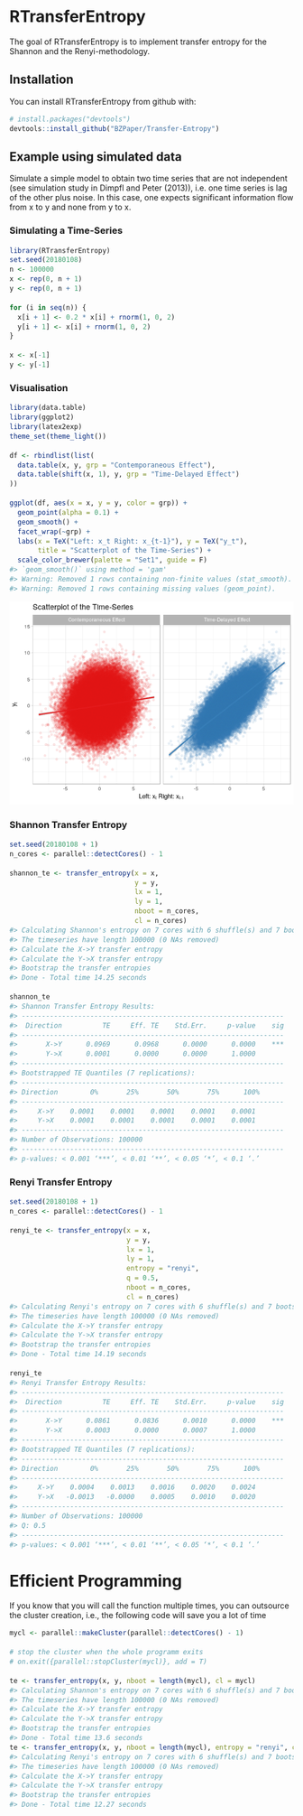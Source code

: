 
<!-- README.md is generated from README.Rmd. Please edit that file -->
RTransferEntropy
================

The goal of RTransferEntropy is to implement transfer entropy for the Shannon and the Renyi-methodology.

Installation
------------

You can install RTransferEntropy from github with:

``` r
# install.packages("devtools")
devtools::install_github("BZPaper/Transfer-Entropy")
```

Example using simulated data
----------------------------

Simulate a simple model to obtain two time series that are not independent (see simulation study in Dimpfl and Peter (2013)), i.e. one time series is lag of the other plus noise. In this case, one expects significant information flow from x to y and none from y to x.

### Simulating a Time-Series

``` r
library(RTransferEntropy)
set.seed(20180108)
n <- 100000
x <- rep(0, n + 1)
y <- rep(0, n + 1)

for (i in seq(n)) {
  x[i + 1] <- 0.2 * x[i] + rnorm(1, 0, 2)
  y[i + 1] <- x[i] + rnorm(1, 0, 2)
}

x <- x[-1]
y <- y[-1]
```

### Visualisation

``` r
library(data.table)
library(ggplot2)
library(latex2exp)
theme_set(theme_light())

df <- rbindlist(list(
  data.table(x, y, grp = "Contemporaneous Effect"),
  data.table(shift(x, 1), y, grp = "Time-Delayed Effect")
))

ggplot(df, aes(x = x, y = y, color = grp)) + 
  geom_point(alpha = 0.1) +
  geom_smooth() +
  facet_wrap(~grp) +
  labs(x = TeX("Left: x_t Right: x_{t-1}"), y = TeX("y_t"), 
       title = "Scatterplot of the Time-Series") +
  scale_color_brewer(palette = "Set1", guide = F)
#> `geom_smooth()` using method = 'gam'
#> Warning: Removed 1 rows containing non-finite values (stat_smooth).
#> Warning: Removed 1 rows containing missing values (geom_point).
```

![](README-contemp_plot-1.png)

### Shannon Transfer Entropy

``` r
set.seed(20180108 + 1)
n_cores <- parallel::detectCores() - 1

shannon_te <- transfer_entropy(x = x,
                               y = y,
                               lx = 1,
                               ly = 1,
                               nboot = n_cores,
                               cl = n_cores)
#> Calculating Shannon's entropy on 7 cores with 6 shuffle(s) and 7 bootstrap(s)
#> The timeseries have length 100000 (0 NAs removed)
#> Calculate the X->Y transfer entropy
#> Calculate the Y->X transfer entropy
#> Bootstrap the transfer entropies
#> Done - Total time 14.25 seconds

shannon_te
#> Shannon Transfer Entropy Results:
#> -----------------------------------------------------------------
#>  Direction          TE     Eff. TE    Std.Err.     p-value    sig
#> -----------------------------------------------------------------
#>       X->Y      0.0969      0.0968      0.0000      0.0000    ***
#>       Y->X      0.0001      0.0000      0.0000      1.0000       
#> -----------------------------------------------------------------
#> Bootstrapped TE Quantiles (7 replications):
#> -----------------------------------------------------------------
#> Direction        0%       25%       50%       75%      100%
#> -----------------------------------------------------------------
#>     X->Y    0.0001    0.0001    0.0001    0.0001    0.0001
#>     Y->X    0.0001    0.0001    0.0001    0.0001    0.0001
#> -----------------------------------------------------------------
#> Number of Observations: 100000
#> -----------------------------------------------------------------
#> p-values: < 0.001 ‘***’, < 0.01 ‘**’, < 0.05 ‘*’, < 0.1 ‘.’
```

### Renyi Transfer Entropy

``` r
set.seed(20180108 + 1)
n_cores <- parallel::detectCores() - 1

renyi_te <- transfer_entropy(x = x,
                             y = y,
                             lx = 1,
                             ly = 1,
                             entropy = "renyi",
                             q = 0.5,
                             nboot = n_cores,
                             cl = n_cores)
#> Calculating Renyi's entropy on 7 cores with 6 shuffle(s) and 7 bootstrap(s)
#> The timeseries have length 100000 (0 NAs removed)
#> Calculate the X->Y transfer entropy
#> Calculate the Y->X transfer entropy
#> Bootstrap the transfer entropies
#> Done - Total time 14.19 seconds

renyi_te
#> Renyi Transfer Entropy Results:
#> -----------------------------------------------------------------
#>  Direction          TE     Eff. TE    Std.Err.     p-value    sig
#> -----------------------------------------------------------------
#>       X->Y      0.0861      0.0836      0.0010      0.0000    ***
#>       Y->X      0.0003      0.0000      0.0007      1.0000       
#> -----------------------------------------------------------------
#> Bootstrapped TE Quantiles (7 replications):
#> -----------------------------------------------------------------
#> Direction        0%       25%       50%       75%      100%
#> -----------------------------------------------------------------
#>     X->Y    0.0004    0.0013    0.0016    0.0020    0.0024
#>     Y->X   -0.0013   -0.0000    0.0005    0.0010    0.0020
#> -----------------------------------------------------------------
#> Number of Observations: 100000
#> Q: 0.5
#> -----------------------------------------------------------------
#> p-values: < 0.001 ‘***’, < 0.01 ‘**’, < 0.05 ‘*’, < 0.1 ‘.’
```

Efficient Programming
=====================

If you know that you will call the function multiple times, you can outsource the cluster creation, i.e., the following code will save you a lot of time

``` r
mycl <- parallel::makeCluster(parallel::detectCores() - 1)

# stop the cluster when the whole programm exits
# on.exit({parallel::stopCluster(mycl)}, add = T)

te <- transfer_entropy(x, y, nboot = length(mycl), cl = mycl)
#> Calculating Shannon's entropy on 7 cores with 6 shuffle(s) and 7 bootstrap(s)
#> The timeseries have length 100000 (0 NAs removed)
#> Calculate the X->Y transfer entropy
#> Calculate the Y->X transfer entropy
#> Bootstrap the transfer entropies
#> Done - Total time 13.6 seconds
te <- transfer_entropy(x, y, nboot = length(mycl), entropy = "renyi", cl = mycl)
#> Calculating Renyi's entropy on 7 cores with 6 shuffle(s) and 7 bootstrap(s)
#> The timeseries have length 100000 (0 NAs removed)
#> Calculate the X->Y transfer entropy
#> Calculate the Y->X transfer entropy
#> Bootstrap the transfer entropies
#> Done - Total time 12.27 seconds
```
